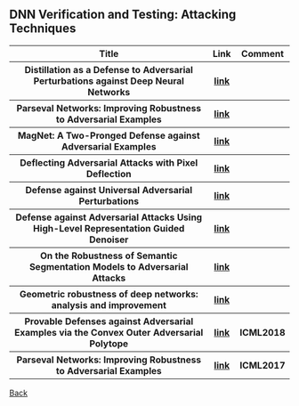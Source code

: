 <head>
  <meta charset="utf-8">

  <meta name="description" content="DNN Verification and Testing: Attacking Techniques">
  <meta name="author" content="SitePoint">

  <link rel="stylesheet" href="css/styles.css?v=1.0">

  <!--[if lt IE 9]>
    <script src="https://cdnjs.cloudflare.com/ajax/libs/html5shiv/3.7.3/html5shiv.js"></script>
  <![endif]-->
</head>

<body>

  <h2>DNN Verification and Testing: Attacking Techniques</h2>
  
<table class="tg">

  <tr>
    <th class="tg-yw4l"> Title </th> 
    <th> Link </th>    
    <th class="tg-yw4l"> Comment </th> 
  </tr>

  <tr>
    <th class="tg-yw4l"> Distillation as a Defense to Adversarial Perturbations against Deep Neural Networks </th> 
    <th> <a href="https://arxiv.org/abs/1511.04508">link</a> </th>    
    <th class="tg-yw4l">  </th>   
  </tr>
  
  <tr>
    <th class="tg-yw4l"> Parseval Networks: Improving Robustness to Adversarial Examples </th> 
    <th> <a href="https://arxiv.org/abs/1704.08847">link</a> </th>    
    <th class="tg-yw4l">  </th>   
  </tr>
  
  <tr>
    <th class="tg-yw4l"> MagNet: A Two-Pronged Defense against Adversarial Examples </th> 
    <th> <a href="https://arxiv.org/abs/1705.09064">link</a> </th>    
    <th class="tg-yw4l">  </th>   
  </tr>
  
   <tr>
    <th class="tg-yw4l"> Deflecting Adversarial Attacks with Pixel Deflection </th> 
    <th> <a href="http://openaccess.thecvf.com/content_cvpr_2018/papers/Prakash_Deflecting_Adversarial_Attacks_CVPR_2018_paper.pdf">link</a> </th>   
    <th class="tg-yw4l">  </th>   
  </tr>
  
   <tr>
    <th class="tg-yw4l"> Defense against Universal Adversarial Perturbations </th> 
    <th> <a href="http://openaccess.thecvf.com/content_cvpr_2018/papers/Akhtar_Defense_Against_Universal_CVPR_2018_paper.pdf">link</a> </th>    
    <th class="tg-yw4l">  </th>   
  </tr>
  
   <tr>
    <th class="tg-yw4l"> Defense against Adversarial Attacks Using High-Level Representation Guided Denoiser </th> 
    <th> <a href="http://openaccess.thecvf.com/content_cvpr_2018/papers/Liao_Defense_Against_Adversarial_CVPR_2018_paper.pdf">link</a> </th>    
    <th class="tg-yw4l">  </th>   
  </tr>
  
   <tr>
    <th class="tg-yw4l"> On the Robustness of Semantic Segmentation Models to Adversarial Attacks </th> 
    <th> <a href="http://openaccess.thecvf.com/content_cvpr_2018/papers/Arnab_On_the_Robustness_CVPR_2018_paper.pdf">link</a> </th>    
    <th class="tg-yw4l">  </th>   
  </tr>
  
   <tr>
    <th class="tg-yw4l"> Geometric robustness of deep networks: analysis and improvement </th> 
    <th> <a href="http://openaccess.thecvf.com/content_cvpr_2018/papers/Kanbak_Geometric_Robustness_of_CVPR_2018_paper.pdf">link</a> </th>    
    <th class="tg-yw4l">  </th>   
  </tr>
  
   <tr>
    <th class="tg-yw4l"> Provable Defenses against Adversarial Examples via the Convex Outer Adversarial Polytope </th> 
    <th> <a href="https://arxiv.org/abs/1711.00851">link</a> </th>    
    <th class="tg-yw4l"> ICML2018  </th>   
  </tr>
  
   <tr>
    <th class="tg-yw4l"> Parseval Networks: Improving Robustness to Adversarial Examples </th> 
    <th> <a href="https://arxiv.org/abs/1704.08847?context=cs">link</a> </th>    
    <th class="tg-yw4l"> ICML2017  </th>   
  </tr>
    
</table>

<a href="https://github.com/TrustAI/Literature-on-DNN-Verification-and-Testing">Back</a>
  
</body>
</html>
